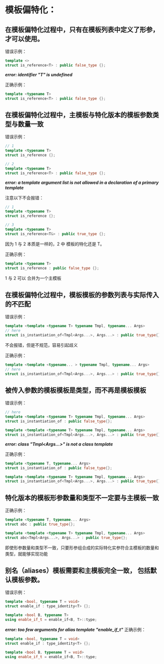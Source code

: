 # 模板偏特化：

## 在模板偏特化过程中，只有在模板列表中定义了形参， 才可以使用。
错误示例：
```c++
template <>
struct is_reference<T> : public false_type {};
```
***error: identifier "T" is undefined***

正确示例：
```c++
template <typename T>
struct is_reference<T> : public false_type {};
```

    
## 在模板偏特化过程中，主模板与特化版本的模板参数类型与数量一致
错误示例：
```c++
// 1
template <typename T>
struct is_reference {};

// 2
template <typename T>
struct is_reference<T> : public false_type {};
```
***error: a template argument list is not allowed in a declaration of a primary template***

注意以下不会报错：
```c++
// 1
template <typename T>
struct is_reference {};

// 3
template <typename T>
struct is_reference<T&> : public true_type {};
```

因为 1 与 2 本质是一样的，2 中 模板的特化还是 T。

正确示例：
```c++
template <typename T>
struct is_reference : public false_type {};
```

1 与 2 可以 合并为一个主模板

## 在模板偏特化过程中，模板模板的参数列表与实际传入的不匹配
错误示例：
```c++
template <template <typename T> typename Tmpl, typename... Args>
// here
struct is_instantiation_of<Tmpl<Args...>, Args...> : public true_type{};
```
不会报错，但是不规范，容易引起歧义

正确示例：
```c++
template <template <typename... > typename Tmpl, typename... Args>
// here
struct is_instantiation_of<Tmpl<Args...>, Args...> : public true_type{};
```

## 被传入参数的模板模板是类型，而不再是模板模板
错误示例：
```c++
// here
template <template <typename T> typename Tmpl, typename... Args>
struct is_instantiation_of : public false_type{};

template <template <typename T> typename Tmpl, typename... Args>
struct is_instantiation_of<Tmpl<Args...>, Args...> : public true_type{};
```

***error: class "Tmpl<Args...>" is not a class template***

正确示例：
```c++
template <typename T, typename... Args>
struct is_instantiation_of : public false_type{};

template <template <typename T> typename Tmpl, typename... Args>
struct is_instantiation_of<Tmpl<Args...>, Args...> : public true_type{};
```

## 特化版本的模板形参数量和类型不一定要与主模板一致
正确示例：
```c++
template <typename T, typename... Args>
struct abc : public true_type{};

template <template <typename T> typename Tmpl, typename... Args>
struct abc<Tmpl<Args...>, Args...> : public true_type{};
```

即使形参数量和类型不一致，只要形参组合成的实际特化实参符合主模板的数量和类型，就能够实现功能

## 别名（aliases）模板需要和主模板完全一致， 包括默认模板参数。
错误示例：
```c++
template <bool, typename T = void>
struct enable_if : type_identity<T> {};

template <bool B, typename T>
using enable_if_t = enable_if<B, T>::type;
```
***error: too few arguments for alias template "enable_if_t"***
正确示例：
```c++
template <bool, typename T = void>
struct enable_if : type_identity<T> {};

template <bool B, typename T = void>
using enable_if_t = enable_if<B, T>::type;
```